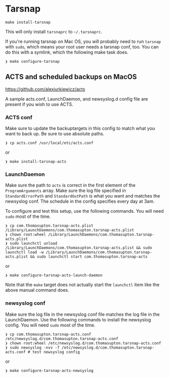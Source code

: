# Tarsnap

    make install-tarsnap

This will only install `tarsnaprc` to `~/.tarsnaprc`.

If you're running tarsnap on Mac OS, you will probably need to run `tarsnap` with `sudo`, which means your root user needs a tarsnap conf, too. You can do this with a symlink, which the following make task does.

```
❯ make configure-tarsnap
```

## ACTS and scheduled backups on MacOS

https://github.com/alexjurkiewicz/acts

A sample acts.conf, LaunchDaemon, and newsyslog.d config file are present if you wish to use ACTS.

### ACTS conf

Make sure to update the backuptargets in this config to match what you want to back up. Be sure to use absolute paths.

```
❯ cp acts.conf /usr/local/etc/acts.conf
```

or

```
❯ make install-tarsnap-acts
```

### LaunchDaemon

Make sure the path to `acts` is correct in the first element of the `ProgramArguments` array. Make sure the log file specified in `StandardErrorPath` and `StandardOutPath` is what you want and matches the newsyslog conf. The schedule in the config specifies every day at 3am.

To configure and test this setup, use the following commands. You will need `sudo` most of the time.

```
❯ cp com.thomasupton.tarsnap-acts.plist /Library/LaunchDaemons/com.thomasupton.tarsnap-acts.plist
❯ chown root:wheel /Library/LaunchDaemons/com.thomasupton.tarsnap-acts.plist
❯ sudo launchctl unload /Library/LaunchDaemons/com.thomasupton.tarsnap-acts.plist && sudo launchctl load -w /Library/LaunchDaemons/com.thomasupton.tarsnap-acts.plist && sudo launchctl start com.thomasupton.tarsnap-acts
```

or

```
❯ make configure-tarsnap-acts-launch-daemon
```

Note that the `make` target does not actually start the `launchctl` item like the above manual command does.

### newsyslog conf

Make sure the log file in the newsyslog conf file matches the log file in the LaunchDaemon. Use the following commands to install the newsyslog config. You will need `sudo` most of the time.

```
❯ cp com.thomasupton.tarsnap-acts.conf /etc/newsyslog.d/com.thomasupton.tarsnap-acts.conf
❯ chown root:wheel /etc/newsyslog.d/com.thomasupton.tarsnap-acts.conf
❯ sudo newsyslog -nvv -f /etc/newsyslog.d/com.thomasupton.tarsnap-acts.conf # test newsyslog config
```

or

```
❯ make configure-tarsnap-acts-newsyslog
```

